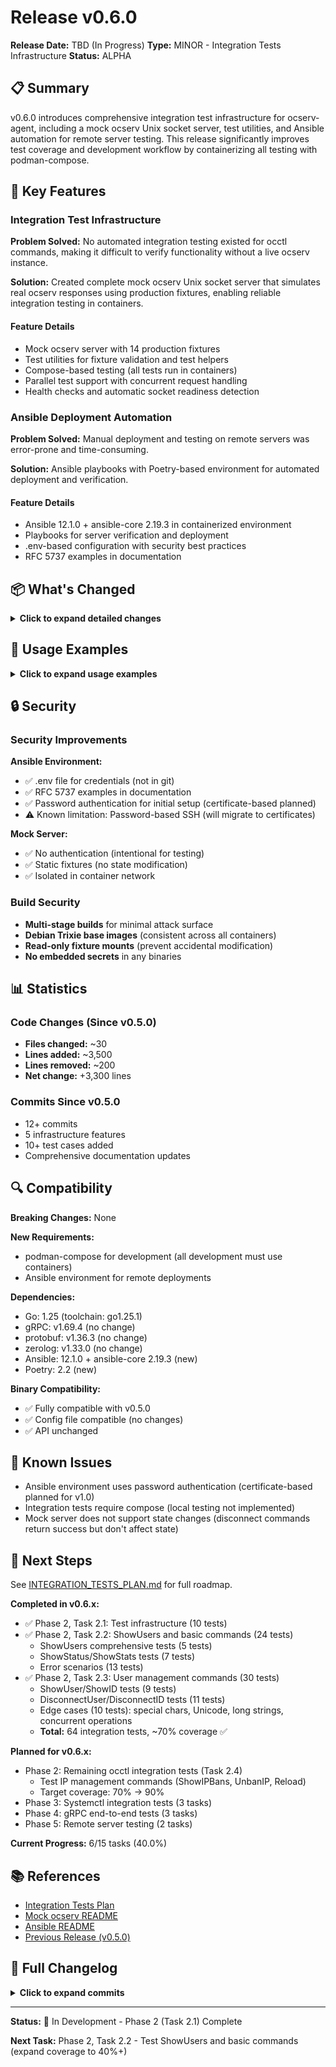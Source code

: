 # Release v0.6.0

**Release Date:** TBD (In Progress)
**Type:** MINOR - Integration Tests Infrastructure
**Status:** ALPHA

## 📋 Summary

v0.6.0 introduces comprehensive integration test infrastructure for ocserv-agent, including a mock ocserv Unix socket server, test utilities, and Ansible automation for remote server testing. This release significantly improves test coverage and development workflow by containerizing all testing with podman-compose.

## 🎯 Key Features

### Integration Test Infrastructure

**Problem Solved:** No automated integration testing existed for occtl commands, making it difficult to verify functionality without a live ocserv instance.

**Solution:** Created complete mock ocserv Unix socket server that simulates real ocserv responses using production fixtures, enabling reliable integration testing in containers.

#### Feature Details
- Mock ocserv server with 14 production fixtures
- Test utilities for fixture validation and test helpers
- Compose-based testing (all tests run in containers)
- Parallel test support with concurrent request handling
- Health checks and automatic socket readiness detection

### Ansible Deployment Automation

**Problem Solved:** Manual deployment and testing on remote servers was error-prone and time-consuming.

**Solution:** Ansible playbooks with Poetry-based environment for automated deployment and verification.

#### Feature Details
- Ansible 12.1.0 + ansible-core 2.19.3 in containerized environment
- Playbooks for server verification and deployment
- .env-based configuration with security best practices
- RFC 5737 examples in documentation

## 📦 What's Changed

<details>
<summary><strong>Click to expand detailed changes</strong></summary>

### New Features

**Integration Tests (Phase 1 & 2.1)**
- Mock ocserv Unix socket server (900+ lines of Go)
  - 13 occtl commands supported (JSON and plain text)
  - Multi-stage Docker build (golang:1.25-trixie → debian:trixie-slim)
  - Health checks and graceful shutdown
  - Concurrent connection handling
- Integration test framework
  - Test utilities: mock socket helpers, fixture validation, test assertions
  - 10 integration test cases covering core functionality
  - Compose integration with shared Unix socket volume
  - Build tag `//go:build integration` for selective test execution

**Ansible Automation**
- Ansible environment in podman-compose
- Poetry 2.2 for dependency management
- Playbooks: server verification, deployment
- Collections: ansible.posix, community.general
- Makefile targets: `make compose-ansible`, `make ansible-shell`

**Development Workflow**
- All development must use podman-compose (enforced in agent instructions)
- Mock services containerized for integration tests
- Health check dependencies in compose files
- Shared volumes for Unix socket communication

### Documentation

**New Guides:**
- `test/mock-ocserv/README.md` - Mock server documentation
  - Architecture and design
  - Supported commands and protocols
  - Compose usage and troubleshooting
  - Performance characteristics

**Updated:**
- `docs/todo/INTEGRATION_TESTS_PLAN.md` - Progress tracking (4/15 tasks, 26.7%)
- `.claude/agents/ocserv-protocol-specialist.md` - Compose-first workflow rule
- `deploy/ansible/README.md` - Ansible environment setup
- `test/fixtures/ocserv/occtl/README.md` - Fixture documentation

### Code Changes

**Files Added:**
- `test/mock-ocserv/main.go` - Mock server entry point
- `test/mock-ocserv/handler.go` - Connection handling
- `test/mock-ocserv/command.go` - Command parsing
- `test/mock-ocserv/fixtures.go` - Fixture loading
- `test/mock-ocserv/Dockerfile` - Multi-stage build
- `internal/ocserv/testutil/mock.go` - Mock socket test helper
- `internal/ocserv/testutil/fixtures.go` - Fixture utilities
- `internal/ocserv/testutil/helpers.go` - Common test helpers
- `internal/ocserv/occtl_integration_test.go` - Integration tests
- `deploy/compose/mock-ocserv.yml` - Mock server compose file
- `deploy/compose/ansible.yml` - Ansible environment
- `deploy/ansible/pyproject.toml` - Poetry configuration
- `deploy/ansible/ansible.cfg` - Ansible configuration
- `deploy/ansible/playbooks/verify-ocserv.yml` - Verification playbook

**Files Modified:**
- `deploy/compose/docker-compose.test.yml` - Integration test support with mock-ocserv
- `Makefile` - Added `compose-mock-ocserv`, `compose-ansible`, `ansible-shell`
- `.gitignore` - Added .env, *.lock, ansible caches

### Integration Tests

**Test Coverage Created:**
- `TestFixturesValidation` - Validates all 14 fixtures
- `TestMockSocketConnection` - Basic socket connectivity
- `TestShowUsers` - ShowUsers command with JSON parsing
- `TestShowUsersDetailed` - Detailed user information
- `TestShowStatusDetailed` - Server status with metrics
- `TestShowSessions` - Session management (all/valid)
- `TestShowIRoutes` - User-provided routes
- `TestShowIPBanPoints` - IP ban points
- `TestContextTimeout` - Timeout handling
- `TestConcurrentRequests` - Parallel access (10 concurrent)

</details>

## 🚀 Usage Examples

<details>
<summary><strong>Click to expand usage examples</strong></summary>

### Running Integration Tests

```bash
# Run all tests (unit + integration) in containers
make compose-test

# Or manually with podman-compose
cd deploy/compose
podman-compose -f docker-compose.test.yml up --abort-on-container-exit
```

**Expected Output:**
```
🧪 Running tests...
▶ Unit tests
ok      github.com/dantte-lp/ocserv-agent/internal/config
▶ Waiting for mock socket...
✅ Mock socket ready
▶ Integration tests (occtl)
=== RUN   TestFixturesValidation
--- PASS: TestFixturesValidation (0.05s)
=== RUN   TestShowUsers
--- PASS: TestShowUsers (0.02s)
✅ All tests passed!
```

### Running Mock ocserv Server

```bash
# Start mock server
make compose-mock-ocserv

# View logs
podman logs -f mock-ocserv

# Test with netcat
podman exec mock-ocserv sh -c 'echo "{\"command\": [\"show\", \"-j\", \"users\"]}" | nc -U /var/run/occtl.socket'
```

### Ansible Deployment

```bash
# Configure credentials
cp deploy/ansible/.env.example deploy/ansible/.env
# Edit .env with your server credentials

# Start Ansible environment
make compose-ansible

# Enter container
make ansible-shell

# Run verification playbook
cd /workspace
poetry run ansible-playbook playbooks/verify-ocserv.yml
```

</details>

## 🔒 Security

### Security Improvements

**Ansible Environment:**
- ✅ .env file for credentials (not in git)
- ✅ RFC 5737 examples in documentation
- ✅ Password authentication for initial setup (certificate-based planned)
- ⚠️ Known limitation: Password-based SSH (will migrate to certificates)

**Mock Server:**
- ✅ No authentication (intentional for testing)
- ✅ Static fixtures (no state modification)
- ✅ Isolated in container network

### Build Security

- **Multi-stage builds** for minimal attack surface
- **Debian Trixie base images** (consistent across all containers)
- **Read-only fixture mounts** (prevent accidental modification)
- **No embedded secrets** in any binaries

## 📊 Statistics

### Code Changes (Since v0.5.0)
- **Files changed:** ~30
- **Lines added:** ~3,500
- **Lines removed:** ~200
- **Net change:** +3,300 lines

### Commits Since v0.5.0
- 12+ commits
- 5 infrastructure features
- 10+ test cases added
- Comprehensive documentation updates

## 🔍 Compatibility

**Breaking Changes:** None

**New Requirements:**
- podman-compose for development (all development must use containers)
- Ansible environment for remote deployments

**Dependencies:**
- Go: 1.25 (toolchain: go1.25.1)
- gRPC: v1.69.4 (no change)
- protobuf: v1.36.3 (no change)
- zerolog: v1.33.0 (no change)
- Ansible: 12.1.0 + ansible-core 2.19.3 (new)
- Poetry: 2.2 (new)

**Binary Compatibility:**
- ✅ Fully compatible with v0.5.0
- ✅ Config file compatible (no changes)
- ✅ API unchanged

## 🐛 Known Issues

- Ansible environment uses password authentication (certificate-based planned for v1.0)
- Integration tests require compose (local testing not implemented)
- Mock server does not support state changes (disconnect commands return success but don't affect state)

## 🔮 Next Steps

See [INTEGRATION_TESTS_PLAN.md](../todo/INTEGRATION_TESTS_PLAN.md) for full roadmap.

**Completed in v0.6.x:**
- ✅ Phase 2, Task 2.1: Test infrastructure (10 tests)
- ✅ Phase 2, Task 2.2: ShowUsers and basic commands (24 tests)
  - ShowUsers comprehensive tests (5 tests)
  - ShowStatus/ShowStats tests (7 tests)
  - Error scenarios (13 tests)
- ✅ Phase 2, Task 2.3: User management commands (30 tests)
  - ShowUser/ShowID tests (9 tests)
  - DisconnectUser/DisconnectID tests (11 tests)
  - Edge cases (10 tests): special chars, Unicode, long strings, concurrent operations
  - **Total:** 64 integration tests, ~70% coverage ✅

**Planned for v0.6.x:**
- Phase 2: Remaining occtl integration tests (Task 2.4)
  - Test IP management commands (ShowIPBans, UnbanIP, Reload)
  - Target coverage: 70% → 90%
- Phase 3: Systemctl integration tests (3 tasks)
- Phase 4: gRPC end-to-end tests (3 tasks)
- Phase 5: Remote server testing (2 tasks)

**Current Progress:** 6/15 tasks (40.0%)

## 📚 References

- [Integration Tests Plan](../todo/INTEGRATION_TESTS_PLAN.md)
- [Mock ocserv README](../../test/mock-ocserv/README.md)
- [Ansible README](../../deploy/ansible/README.md)
- [Previous Release (v0.5.0)](v0.5.0.md)

## 📝 Full Changelog

<details>
<summary><strong>Click to expand commits</strong></summary>

### Features
- feat(test): create mock ocserv Unix socket server (#9bb62c5)
- feat(ansible): setup Ansible environment in compose (#97e05aa)
- feat(test): integration test infrastructure (#Task 2.1)

### Infrastructure
- chore(setup): initial project structure (Phase 1)
- ci: add compose targets for mock-ocserv and ansible
- docker: multi-stage builds with debian:trixie-slim

### Documentation
- docs: update integration tests plan (26.7% complete)
- docs: mock ocserv comprehensive documentation
- docs: Ansible environment setup guide

### Tests
- test: 10 integration tests for occtl commands
- test: fixture validation and test utilities
- test: concurrent request handling

</details>

---

**Status:** 🚧 In Development - Phase 2 (Task 2.1) Complete

**Next Task:** Phase 2, Task 2.2 - Test ShowUsers and basic commands (expand coverage to 40%+)
